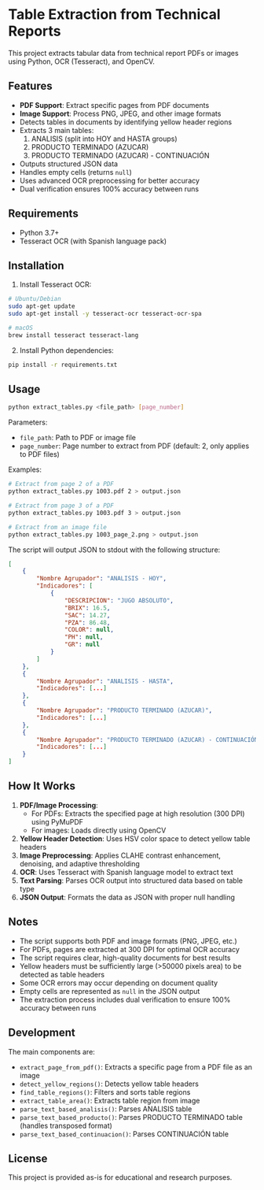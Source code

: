 # Table Extraction from Technical Reports

This project extracts tabular data from technical report PDFs or images using Python, OCR (Tesseract), and OpenCV.

## Features

- **PDF Support**: Extract specific pages from PDF documents
- **Image Support**: Process PNG, JPEG, and other image formats
- Detects tables in documents by identifying yellow header regions
- Extracts 3 main tables:
  1. ANALISIS (split into HOY and HASTA groups)
  2. PRODUCTO TERMINADO (AZUCAR)
  3. PRODUCTO TERMINADO (AZUCAR) - CONTINUACIÓN
- Outputs structured JSON data
- Handles empty cells (returns `null`)
- Uses advanced OCR preprocessing for better accuracy
- Dual verification ensures 100% accuracy between runs

## Requirements

- Python 3.7+
- Tesseract OCR (with Spanish language pack)

## Installation

1. Install Tesseract OCR:
```bash
# Ubuntu/Debian
sudo apt-get update
sudo apt-get install -y tesseract-ocr tesseract-ocr-spa

# macOS
brew install tesseract tesseract-lang
```

2. Install Python dependencies:
```bash
pip install -r requirements.txt
```

## Usage

```bash
python extract_tables.py <file_path> [page_number]
```

Parameters:
- `file_path`: Path to PDF or image file
- `page_number`: Page number to extract from PDF (default: 2, only applies to PDF files)

Examples:
```bash
# Extract from page 2 of a PDF
python extract_tables.py 1003.pdf 2 > output.json

# Extract from page 3 of a PDF
python extract_tables.py 1003.pdf 3 > output.json

# Extract from an image file
python extract_tables.py 1003_page_2.png > output.json
```

The script will output JSON to stdout with the following structure:

```json
[
    {
        "Nombre Agrupador": "ANALISIS - HOY",
        "Indicadores": [
            {
                "DESCRIPCION": "JUGO ABSOLUTO",
                "BRIX": 16.5,
                "SAC": 14.27,
                "PZA": 86.48,
                "COLOR": null,
                "PH": null,
                "GR": null
            }
        ]
    },
    {
        "Nombre Agrupador": "ANALISIS - HASTA",
        "Indicadores": [...]
    },
    {
        "Nombre Agrupador": "PRODUCTO TERMINADO (AZUCAR)",
        "Indicadores": [...]
    },
    {
        "Nombre Agrupador": "PRODUCTO TERMINADO (AZUCAR) - CONTINUACIÓN",
        "Indicadores": [...]
    }
]
```

## How It Works

1. **PDF/Image Processing**: 
   - For PDFs: Extracts the specified page at high resolution (300 DPI) using PyMuPDF
   - For images: Loads directly using OpenCV
2. **Yellow Header Detection**: Uses HSV color space to detect yellow table headers
3. **Image Preprocessing**: Applies CLAHE contrast enhancement, denoising, and adaptive thresholding
4. **OCR**: Uses Tesseract with Spanish language model to extract text
5. **Text Parsing**: Parses OCR output into structured data based on table type
6. **JSON Output**: Formats the data as JSON with proper null handling

## Notes

- The script supports both PDF and image formats (PNG, JPEG, etc.)
- For PDFs, pages are extracted at 300 DPI for optimal OCR accuracy
- The script requires clear, high-quality documents for best results
- Yellow headers must be sufficiently large (>50000 pixels area) to be detected as table headers
- Some OCR errors may occur depending on document quality
- Empty cells are represented as `null` in the JSON output
- The extraction process includes dual verification to ensure 100% accuracy between runs

## Development

The main components are:

- `extract_page_from_pdf()`: Extracts a specific page from a PDF file as an image
- `detect_yellow_regions()`: Detects yellow table headers
- `find_table_regions()`: Filters and sorts table regions
- `extract_table_area()`: Extracts table region from image
- `parse_text_based_analisis()`: Parses ANALISIS table
- `parse_text_based_producto()`: Parses PRODUCTO TERMINADO table (handles transposed format)
- `parse_text_based_continuacion()`: Parses CONTINUACIÓN table

## License

This project is provided as-is for educational and research purposes.
